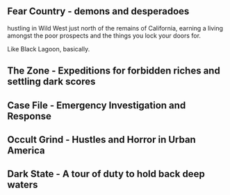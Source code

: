 ## Fear Country - demons and desperadoes

hustling in Wild West just north of the remains of California, earning a living amongst the poor prospects and the things you lock your doors for.

Like Black Lagoon, basically.
## The Zone - Expeditions for forbidden riches and settling dark scores

## Case File - Emergency Investigation and Response

## Occult Grind - Hustles and Horror in Urban America
## Dark State - A tour of duty to hold back deep waters
